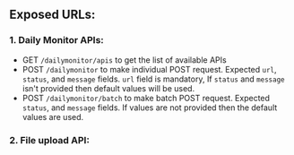 ## Exposed URLs:

### 1. Daily Monitor APIs:

- GET `/dailymonitor/apis` to get the list of available APIs
- POST `/dailymonitor` to make individual POST request. Expected `url`, `status`, and `message` fields. `url` field is mandatory, If `status` and `message` isn't provided then default values will be used.
- POST `/dailymonitor/batch` to make batch POST request. Expected `status`, and `message` fields. If values are not provided then the default values are used.

### 2. File upload API:
